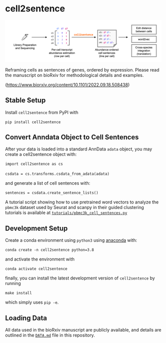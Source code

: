 # cell2sentence

![cell2sentence workflow image](c2s_overview.png)

Reframing cells as sentences of genes, ordered by expression. Please
read the manuscript on bioRxiv for methodological details and examples.

(https://www.biorxiv.org/content/10.1101/2022.09.18.508438)

## Stable Setup

Install `cell2sentence` from PyPI with

    pip install cell2sentence

## Convert Anndata Object to Cell Sentences

After your data is loaded into a standard AnnData `adata` object, you may 
create a cell2sentence object with:

    import cell2sentence as cs

    csdata = cs.transforms.csdata_from_adata(adata)

and generate a list of cell sentences with:

    sentences = csdata.create_sentence_lists()

A tutorial script showing how to use pretrained word vectors to analyze
the `pbmc3k` dataset used by Seurat and scanpy in their guided clustering
tutorials is available at 
[`tutorials/pbmc3k_cell_sentences.py`](tutorials/pbmc3k_cell_sentences.py)

## Development Setup

Create a conda environment using `python3` using 
[anaconda](https://docs.anaconda.com/anaconda/install/) with:

    conda create -n cell2sentence python=3.8

and activate the environment with

    conda activate cell2sentence

finally, you can install the latest development version of `cell2sentence` by
running

    make install

which simply uses `pip -e`.

## Loading Data

All data used in the bioRxiv manuscript are publicly available, and details
are outlined in the [`DATA.md`](DATA.md) file in this repository.
